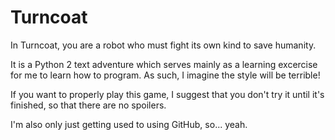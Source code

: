 Turncoat
========

In Turncoat, you are a robot who must fight its own kind to save humanity.

It is a Python 2 text adventure which serves mainly as a learning excercise for
me to learn how to program. As such, I imagine the style will be terrible!

If you want to properly play this game, I suggest that you don't try it until
it's finished, so that there are no spoilers.

I'm also only just getting used to using GitHub, so... yeah.
